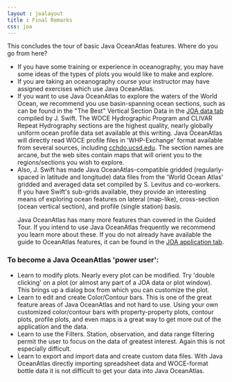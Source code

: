 ```yaml
---
layout : joalayout
title : Final Remarks
css: joa
---
```



<p>This concludes the tour of basic Java OceanAtlas features. Where do you go from here?
	<ul class="gt_ul_other">
<li>If you have some training or experience in oceanography, you may have some ideas of the types of plots you would like to make and explore.</li>
<li>If you are taking an oceanography course your instructor may have assigned exercises which use Java OceanAtlas.</li>
      <li>If you want to use Java OceanAtlas to explore the waters of the World Ocean, we recommend you use basin-spanning ocean sections, such as can be found in the &quot;The Best&quot; Vertical Section Data in the <a href="/data" class="joa_link">JOA data tab</a> compiled by J. Swift. The WOCE Hydrographic Program and CLIVAR Repeat Hydrography sections are the highest quality, nearly globally uniform ocean profile data set available at this writing. Java OceanAtlas will directly read WOCE profile files in &#39;WHP-Exchange&#39; format available from several sources, including <a href="http://cchdo.ucsd.edu">cchdo.ucsd.edu</a>. The section names are arcane, but the web sites contain maps that will orient you to the regions/sections you wish to explore.</li>
	    <li>Also, J. Swift has made Java OceanAtlas-compatible gridded (regularly-spaced in latitude and longitude) data files from the &#39;World Ocean Atlas&#39; gridded and averaged data set compiled by S. Levitus and co-workers. If you have Swift&#39;s sub-grids available, they provide an interesting means of exploring ocean features on lateral (map-like), cross-section (ocean vertical section), and profile (single station) basis.</li>
      <p>Java OceanAtlas has many more features than covered in the Guided Tour. If you intend to use Java OceanAtlas frequently we recommend you learn more about these. If you do not already have available the guide to OceanAtlas features, it can be found in the <a href="/joa" class="joa_link">JOA application tab</a>.</p>
</ul>
<h3>To become a Java OceanAtlas &#39;power user&#39;:</h3>
	<ul class="gt_ul_other">
	    <li>Learn to modify plots. Nearly every plot can be modified. Try &#39;double clicking&#39; on a plot (or almost any part of a JOA data or plot window). This brings up a dialog box from which you can customize the plot.</li>
	    <li>Learn to edit and create Color/Contour bars. This is one of the great feature areas of Java OceanAtlas and not hard to use. Using your own customized color/contour bars with property-property plots, contour plots, profile plots, and even maps is a great way to get more out of the application and the data.</li>
	    <li>Learn to use the Filters. Station, observation, and data range filtering permit the user to focus on the data of greatest interest. Again this is not especially difficult.
	    <li>Learn to export and import data and create custom data files. With Java OceanAtlas directly importing spreadsheet data and WOCE-format bottle data it is not difficult to get your data into Java OceanAtlas.</li>
</ul>
 </p>

